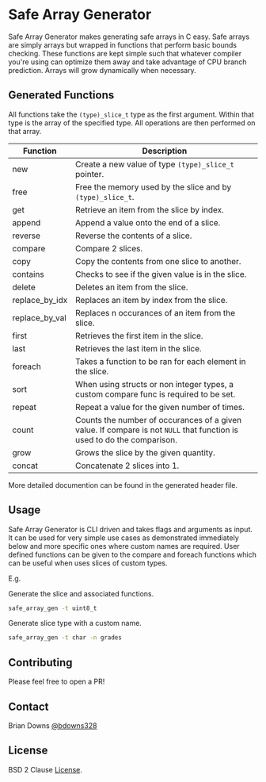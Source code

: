 # Safe Array Generator

Safe Array Generator makes generating safe arrays in C easy. Safe arrays are simply arrays but wrapped in functions that perform basic bounds checking. These functions are kept simple such that whatever compiler you're using can optimize them away and take advantage of CPU branch prediction. Arrays will grow dynamically when necessary.

## Generated Functions

All functions take the `(type)_slice_t` type as the first argument. Within that type is the array of the specified type. All operations are then performed on that array.

| Function | Description |
| -------- | ----------- |
| new | Create a new value of type `(type)_slice_t` pointer.|
| free | Free the memory used by the slice and by `(type)_slice_t`.|
| get | Retrieve an item from the slice by index.|
| append | Append a value onto the end of a slice.|
| reverse | Reverse the contents of a slice.|
| compare | Compare 2 slices.|
| copy | Copy the contents from one slice to another.|
| contains | Checks to see if the given value is in the slice.|
| delete | Deletes an item from the slice.|
| replace_by_idx | Replaces an item by index from the slice.|
| replace_by_val | Replaces n occurances of an item from the slice.|
| first | Retrieves the first item in the slice.|
| last | Retrieves the last item in the slice.|
| foreach | Takes a function to be ran for each element in the slice.|
| sort | When using structs or non integer types, a custom compare func is required to be set.|
| repeat | Repeat a value for the given number of times.|
| count | Counts the number of occurances of a given value. If compare is not `NULL` that function is used to do the comparison.|
| grow | Grows the slice by the given quantity.|
| concat | Concatenate 2 slices into 1.|

More detailed documention can be found in the generated header file.

## Usage

Safe Array Generator is CLI driven and takes flags and arguments as input. It can be used for very simple use cases as demonstrated immediately below and more specific ones where custom names are required. User defined functions can be given to the compare and foreach functions which can be useful when uses slices of custom types. 

E.g.

Generate the slice and associated functions.

```sh
safe_array_gen -t uint8_t
```

Generate slice type with a custom name.

```sh
safe_array_gen -t char -n grades
```

## Contributing

Please feel free to open a PR!

## Contact

Brian Downs [@bdowns328](http://twitter.com/bdowns328)

## License

BSD 2 Clause [License](/LICENSE).
